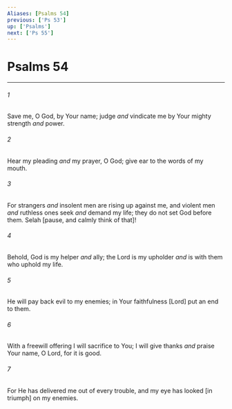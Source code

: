 ```yaml
---
Aliases: [Psalms 54]
previous: ['Ps 53']
up: ['Psalms']
next: ['Ps 55']
---
```

# Psalms 54

***














###### 1 






Save me, O God, by Your name; judge _and_ vindicate me by Your mighty strength _and_ power. 













###### 2 






Hear my pleading _and_ my prayer, O God; give ear to the words of my mouth. 













###### 3 






For strangers _and_ insolent men are rising up against me, and violent men _and_ ruthless ones seek _and_ demand my life; they do not set God before them. Selah [pause, and calmly think of that]! 













###### 4 






Behold, God is my helper _and_ ally; the Lord is my upholder _and_ is with them who uphold my life. 













###### 5 






He will pay back evil to my enemies; in Your faithfulness [Lord] put an end to them. 













###### 6 






With a freewill offering I will sacrifice to You; I will give thanks _and_ praise Your name, O Lord, for it is good. 













###### 7 






For He has delivered me out of every trouble, and my eye has looked [in triumph] on my enemies.
